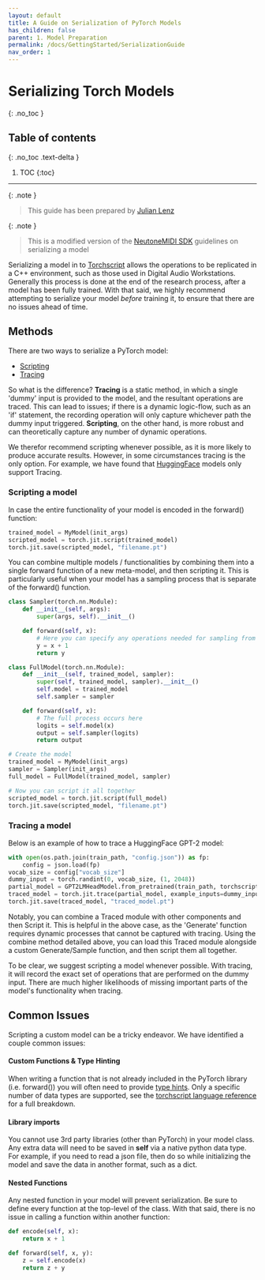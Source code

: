 ```yaml
---
layout: default
title: A Guide on Serialization of PyTorch Models
has_children: false
parent: 1. Model Preparation
permalink: /docs/GettingStarted/SerializationGuide
nav_order: 1
---
```


# Serializing Torch Models
{: .no_toc }

## Table of contents
{: .no_toc .text-delta }

1. TOC
{:toc}



---

{: .note }
> This guide has been prepared by [Julian Lenz](https://github.com/JLenzy)

{: .note }
> This is a modified version of the [NeutoneMIDI SDK](https://github.com/QosmoInc/neutone_sdk/tree/neutone_midi) guidelines on serializing a model


Serializing a model in to [Torchscript](https://pytorch.org/tutorials/beginner/Intro_to_TorchScript_tutorial.html)
allows the operations to be replicated in a C++ environment,
such as those used in Digital Audio Workstations. Generally this process is done at the end of the research process, 
after a model has been fully trained. With that said,
we highly recommend attempting to serialize your model *before* training it, to ensure that there are no issues ahead of time. 

## Methods
There are two ways to serialize a PyTorch model:
- [Scripting](https://pytorch.org/docs/stable/generated/torch.jit.script.html)
- [Tracing](https://pytorch.org/docs/stable/generated/torch.jit.script.html)

So what is the difference? **Tracing** is a static method, in which a single 'dummy' input is provided to the model,
and the resultant operations are traced. This can lead to issues; if there is a dynamic logic-flow, such as an 'if'
statement, the recording operation will only capture whichever path the dummy input triggered. **Scripting**,
on the other hand, is more robust and can theoretically capture any number of dynamic operations. 

We therefor recommend scripting whenever possible, as it is more likely to produce accurate results.
However, in some circumstances tracing is the only option. For example, we have found that 
[HuggingFace](https://huggingface.co/docs/transformers/v4.17.0/en/serialization) models only 
support Tracing. 

### Scripting a model
In case the entire functionality of your model is encoded in the forward() function:

```python
trained_model = MyModel(init_args)
scripted_model = torch.jit.script(trained_model)
torch.jit.save(scripted_model, "filename.pt")
```

You can combine multiple models / functionalities by combining them into a single forward
function of a new meta-model, and then scripting it. This is particularly useful when your 
model has a sampling process that is separate of the forward() function. 

```python
class Sampler(torch.nn.Module):
    def __init__(self, args):
        super(args, self).__init__()

    def forward(self, x):
        # Here you can specify any operations needed for sampling from the output of the model
        y = x + 1
        return y

class FullModel(torch.nn.Module):
    def __init__(self, trained_model, sampler):
        super(self, trained_model, sampler).__init__()
        self.model = trained_model
        self.sampler = sampler

    def forward(self, x):
        # The full process occurs here
        logits = self.model(x)
        output = self.sampler(logits)
        return output

# Create the model
trained_model = MyModel(init_args)
sampler = Sampler(init_args)
full_model = FullModel(trained_model, sampler)

# Now you can script it all together
scripted_model = torch.jit.script(full_model)
torch.jit.save(scripted_model, "filename.pt")

```

### Tracing a model

Below is an example of how to trace a HuggingFace GPT-2 model:

```python
with open(os.path.join(train_path, "config.json")) as fp:
    config = json.load(fp)
vocab_size = config["vocab_size"]
dummy_input = torch.randint(0, vocab_size, (1, 2048))
partial_model = GPT2LMHeadModel.from_pretrained(train_path, torchscript=True)
traced_model = torch.jit.trace(partial_model, example_inputs=dummy_input)
torch.jit.save(traced_model, "traced_model.pt")
```

Notably, you can combine a Traced module with other components and then Script it. This is helpful
in the above case, as the 'Generate' function requires dynamic processes that cannot be captured with
tracing. Using the combine method detailed above, you can load this Traced module alongside a custom
Generate/Sample function, and then script them all together. 

To be clear, we suggest scripting a model whenever possible. With tracing, it will record
the exact set of operations that are performed on the dummy input. There are much 
higher likelihoods of missing important parts of the model's functionality when tracing. 

## Common Issues

Scripting a custom model can be a tricky endeavor. We have identified a couple common issues:

#### Custom Functions & Type Hinting

When writing a function that is not already included in the PyTorch library (i.e. forward()) you will 
often need to provide [type hints](https://docs.python.org/3/library/typing.html). Only a specific number
of data types are supported, see the [torchscript language reference](https://pytorch.org/docs/stable/jit_language_reference.html)
for a full breakdown. 

#### Library imports
You cannot use 3rd party libraries (other than PyTorch) in your model class. Any extra data will need to be saved
in **self** via a native python data type. For example, if you need to read a json file, then do so while initializing
the model and save the data in another format, such as a dict. 

#### Nested Functions
Any nested function in your model will prevent serialization. Be sure to define every function at the top-level
of the class. With that said, there is no issue in calling a function within another function:

```python
def encode(self, x):
    return x + 1

def forward(self, x, y):
    z = self.encode(x)
    return z + y
```